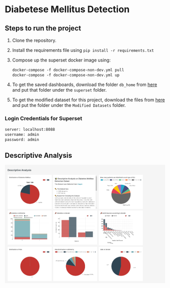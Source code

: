 # Diabetese Mellitus Detection

## Steps to run the project

1. Clone the repository.
2. Install the requirements file using `pip install -r requirements.txt`
3. Compose up the superset docker image using:

    ```text
    docker-compose -f docker-compose-non-dev.yml pull
    docker-compose -f docker-compose-non-dev.yml up
    ```

4. To get the saved dashboards, download the folder `db_home` from [here](https://drive.google.com/drive/folders/1NaI-WKBUGU13JBljwj-CnTaUOLRxyLi1?usp=sharing) and put that folder under the `superset` folder.

5. To get the modified dataset for this project, download the files from [here](https://drive.google.com/drive/folders/1GV2YKKKcDYnDteLLiKUlGXUL1hnXTepi?usp=sharing) and put the folder under the `Modified Datasets` folder.

### Login Credentials for Superset

``` text
server: localhost:8088
username: admin
password: admin
```

## Descriptive Analysis

![Descriptive Analysis](Images/diabetes-mellitus-detection-descriptive-analysis.jpg "Descriptive Analysis on Diabetes Mellitus Dataset")
